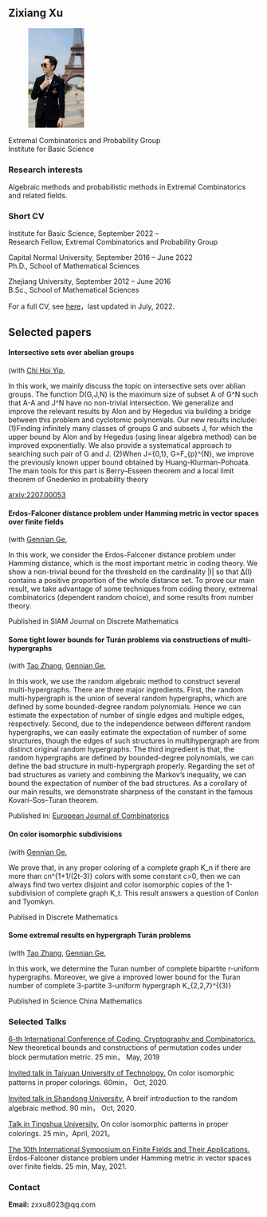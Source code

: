 

<meta charset="utf-8">
<meta http-equiv="X-UA-Compatible" content="IE=edge">
<meta name="viewport" content="width=device-width, initial-scale=1">


## Zixiang Xu
	
		
  <div class="about">
      <figure class="profile">
      <img src="XzxMarriage.png">
    </figure>
    <p class="description">
      Extremal Combinatorics and Probability Group<br>
      Institute for Basic Science<br>
	   
   <h3> Research interests</h3>
    Algebraic methods and probabilistic methods in Extremal Combinatorics and related fields.
       
       
	
<h3>Short CV</h3>
	 <p>
     Institute for Basic Science, September 2022 – <br>
      Research Fellow, Extremal Combinatorics and Probability Group 
    </p>
    <p>
     Capital Normal University, September 2016 – June 2022<br>
      Ph.D., School of Mathematical Sciences 
    </p>
    <p>
      Zhejiang University, September 2012 – June 2016<br>
      B.Sc., School of Mathematical Sciences
    </p>
	
For a full CV, see <a href="main.pdf" target="_blank">here</a>，last updated in July, 2022.	
	
<h2>Selected papers</h2>


<div class="items">      
        <article class="item">   
  <h4>Intersective sets over abelian groups </h4>
    <span>
      (with       
        <a href="https://wdp.math.ubc.ca/user/2631" target="_blank">Chi Hoi Yip</a>,    
    </span>
  <p>
    <p> In this work, we mainly discuss the topic on intersective sets over ablian groups. The function D(G,J,N) is the maximum size of subset A of G^N such that A-A and J^N have no non-trivial intersection. We generalize and improve the relevant results by Alon and by
Hegedus via building a bridge between this problem and cyclotomic polynomials. Our new results include:
		(1)Finding infinitely many classes of groups G and subsets J, for which the upper bound by Alon and by Hegedus (using linear algebra method) can be improved exponentially. We also provide a systematical approach to searching such pair of G and J.
		(2)When J={0,1}, G=F_{p}^{N}, we improve the previously known upper bound obtained by Huang-Klurman-Pohoata. The main tools for this part is Berry–Esseen theorem and a local limit theorem of Gnedenko in probability theory </p>
 
<div class="item__primary-actions">
	<span><a href="https://arxiv.org/pdf/2207.00053.pdf" target="_blank">arxiv:2207.00053</a></span>
</div>
  </p>
  <p class="item__secondary-actions">
  </p>
</article>
	

 <div class="items">      
        <article class="item">   
  <h4>Erdos-Falconer distance problem under Hamming metric in vector spaces over finite fields</h4>
    <span>
      (with         
        <a href="http://math.cnu.edu.cn/szdw/qtjs/161049.htm" target="_blank">Gennian Ge</a>,    
    </span>
  <p>
    <p> In this work, we consider the  Erdos-Falconer distance problem under Hamming distance, which is the most important metric in coding theory. We show a non-trivial bound for the threshold on the cardinality |I| so that ∆(I) contains a positive proportion of the whole distance set. To prove our main result, we take advantage of some techniques from coding theory, extremal combinatorics (dependent random choice), and some results from number theory.</p>
		<div class="item__primary-actions">
 Published in <span>SIAM Journal on Discrete Mathematics</span>  
</div>
  </p>
  <p class="item__secondary-actions">
  
    
  </p>
</article>


<div class="items">      
        <article class="item">   
  <h4>Some tight lower bounds for Turán problems via constructions of multi-hypergraphs</h4>
    <span>
      (with       
        <a href="https://zhant220.github.io/homepage/" target="_blank">Tao Zhang</a>,  
        <a href="http://math.cnu.edu.cn/szdw/qtjs/161049.htm" target="_blank">Gennian Ge</a>,    
    </span>
  <p>
    <p> In this work, we use the random algebraic method to construct several multi-hypergraphs. There are three major ingredients. First, the random multi-hypergraph is the union of several random hypergraphs, which are defined by some bounded-degree random
polynomials. Hence we can estimate the expectation of number of single edges and multiple edges, respectively. Second, due to the independence between different random hypergraphs, we can easily estimate the expectation of number of some structures, though the edges of such structures in multihypergraph are from distinct original random hypergraphs. The third ingredient is that, the random hypergraphs are defined by bounded-degree polynomials, we can define the bad structure in multi-hypergraph properly. Regarding the set of bad structures as variety and combining the Markov’s inequality, we can bound the expectation of
number of the bad structures.
		As a corollary of our main results, we demonstrate sharpness of the constant in the famous Kovari–Sos–Turan theorem.</p>
		<div class="item__primary-actions">
 Published in:  <span><a href="https://doi.org/10.1016/j.ejc.2020.103161" target="_blank">European Journal of Combinatorics</a></span>  
</div>
  </p>
  <p class="item__secondary-actions">
    
  </p>
</article>


<div class="items">      
        <article class="item">   
  <h4>On color isomorphic subdivisions</h4>
    <span>
      (with       
        <a href="http://math.cnu.edu.cn/szdw/qtjs/161049.htm" target="_blank">Gennian Ge</a>,    
    </span>
  <p>
    <p> We prove that, in any proper coloring of a complete graph K_n if there are more than cn^{1+1/(2t-3)} colors with some constant c>0, then we can always find two vertex disjoint and color isomorphic copies of the 1-subdivision of complete graph K_t. This result answers a question of Conlon and Tyomkyn.   </p>
 <div class="item__primary-actions">
   <span> Publised in Discrete Mathematics</span>
</div>
  </p>
  <p class="item__secondary-actions">
    
  </p>
</article>

<div class="items">      
        <article class="item">  
  <h4>Some extremal results on hypergraph Turán problems</h4>
    <span>
      (with       
        <a href="https://zhant220.github.io/homepage/" target="_blank">Tao Zhang</a>,  
        <a href="http://math.cnu.edu.cn/szdw/qtjs/161049.htm" target="_blank">Gennian Ge</a>,    
    </span>
  <p>
    <p> In this work, we determine the Turan number of complete bipartite r-uniform hypergraphs. Moreover, we give a improved lower bound for the Turan number of complete 3-partite 3-uniform hypergraph K_{2,2,7}^{(3)} </p>
 <div class="item__primary-actions">
    <span>Published in Science China Mathematics</span>  
</div>
  </p>
  <p class="item__secondary-actions">
    
  </p>
</article>

	
	


















































 














   








<h3>Selected Talks</h3>

 <p><a href="https://www.hubu.edu.cn/info/1316/30867.htm" target="_blank">6-th International Conference of Coding, Cryptography and Combinatorics.</a> New theoretical bounds and constructions of permutation codes under block permutation metric. 25 min， May, 2019 </p>
 <p><a href="https://www.bilibili.com/video/BV1n54y1k7EY?from=search&seid=12406358348923389711" target="_blank">Invited talk in Taiyuan University of Technology.</a> On color isomorphic patterns in proper colorings. 60min， Oct, 2020. </p>
 <p><a href="SDUtalk.jpg" target="_blank">Invited talk in Shandong University.</a> A breif introduction to the random algebraic method. 90 min， Oct, 2020. </p>
 <p><a href="https://mp.weixin.qq.com/s/a8aeHPlRuMsikUSJzqTidg" target="_blank">Talk in Tingshua University.</a> On color isomorphic patterns in proper colorings. 25 min，April, 2021。 </p>
 <p><a href="https://www.csiam.org.cn/home/article/detail/id/1509.html" target="_blank">The 10th International Symposium on Finite Fields and Their Applications. </a> Erdos-Falconer distance problem under Hamming metric in vector spaces over finite fields. 25 min, May, 2021. </p>
 
 
 
<h3>Contact</h3>
    <p>
      <strong>Email:</strong> zxxu8023@qq.com<br>
      
 
  


 

